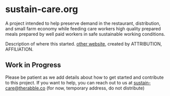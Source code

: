 # sustain-care.org
A project intended to help preserve demand in the restaurant, distribution, and small farm economy while feeding care workers high quality prepared meals prepared by well paid workers in safe sustainable working conditions.

Description of where this started. [other website](https://link.to.other/content/like/google-doc), created by ATTRIBUTION, AFFILIATION. 

## Work in Progress
Please be patient as we add details about how to get started and contribute to this project. If you want to help, you can reach out to us at sustain-care@therabble.co (for now, temporary address, do not distribute)
